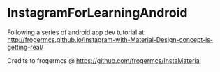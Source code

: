 # InstagramForLearningAndroid
Following a series of android app dev tutorial at: 
http://frogermcs.github.io/Instagram-with-Material-Design-concept-is-getting-real/

Credits to frogermcs @ https://github.com/frogermcs/InstaMaterial
